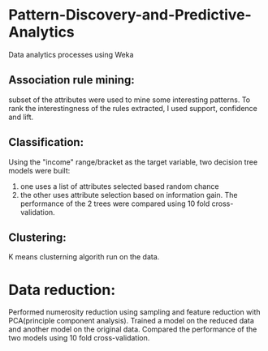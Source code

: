 # Pattern-Discovery-and-Predictive-Analytics
Data analytics processes using Weka
## Association rule mining: 
subset of the attributes were used to mine some interesting patterns. To rank the interestingness of the rules extracted, I used support, confidence and lift. 

## Classification: 
Using the "income" range/bracket as the target variable, two decision tree models were built: 
1) one uses a list of attributes selected based random chance 
2) the other uses attribute selection based on information gain. 
The performance of the 2 trees were compared using 10 fold cross-validation.

## Clustering: 
K means clusterning algorith run  on the data.

# Data reduction: 
Performed numerosity reduction using sampling and feature reduction with PCA(principle component analysis). 
Trained a model on the reduced data and another model on the original data. Compared the performance of the two models using 10 fold cross-validation.
